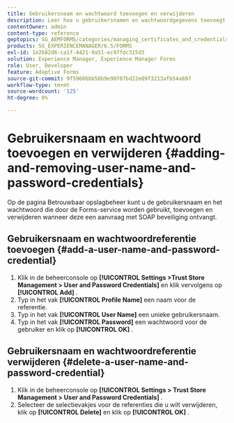 ```yaml
---
title: Gebruikersnaam en wachtwoord toevoegen en verwijderen
description: Leer hoe u gebruikersnamen en wachtwoordgegevens toevoegt en verwijdert.
contentOwner: admin
content-type: reference
geptopics: SG_AEMFORMS/categories/managing_certificates_and_credentials
products: SG_EXPERIENCEMANAGER/6.5/FORMS
exl-id: 1e2b82d6-ca1f-4421-9a51-ec97fdc315d3
solution: Experience Manager, Experience Manager Forms
role: User, Developer
feature: Adaptive Forms
source-git-commit: 9f59606bb58b9e90f07bd22e89f3213afb54a697
workflow-type: tm+mt
source-wordcount: '125'
ht-degree: 0%

---
```


# Gebruikersnaam en wachtwoord toevoegen en verwijderen {#adding-and-removing-user-name-and-password-credentials}

Op de pagina Betrouwbaar opslagbeheer kunt u de gebruikersnaam en het wachtwoord die door de Forms-service worden gebruikt, toevoegen en verwijderen wanneer deze een aanvraag met SOAP beveiliging ontvangt.

## Gebruikersnaam en wachtwoordreferentie toevoegen {#add-a-user-name-and-password-credential}

1. Klik in de beheerconsole op **[!UICONTROL Settings >Trust Store Management > User and Password Credentials]** en klik vervolgens op **[!UICONTROL Add]** .
1. Typ in het vak **[!UICONTROL Profile Name]** een naam voor de referentie.
1. Typ in het vak **[!UICONTROL User Name]** een unieke gebruikersnaam.
1. Typ in het vak **[!UICONTROL Password]** een wachtwoord voor de gebruiker en klik op **[!UICONTROL OK]** .

## Gebruikersnaam en wachtwoordreferentie verwijderen {#delete-a-user-name-and-password-credential}

1. Klik in de beheerconsole op **[!UICONTROL Settings > Trust Store Management > User and Password Credentials]** .
1. Selecteer de selectievakjes voor de referenties die u wilt verwijderen, klik op **[!UICONTROL Delete]** en klik op **[!UICONTROL OK]** .
